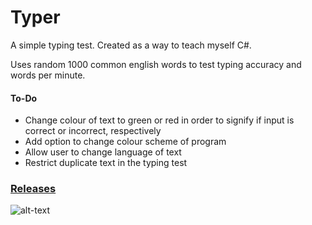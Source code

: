 # Typer
A simple typing test. Created as a way to teach myself C#. 

Uses random 1000 common english words to test typing accuracy and words per minute. 

#### To-Do
- Change colour of text to green or red in order to signify if input is correct or incorrect, respectively
- Add option to change colour scheme of program
- Allow user to change language of text
- Restrict duplicate text in the typing test

### [Releases](https://github.com/elijahnikov/Typer/releases/tag/v1)


![alt-text](https://i.imgur.com/eus8YYh.gif)


